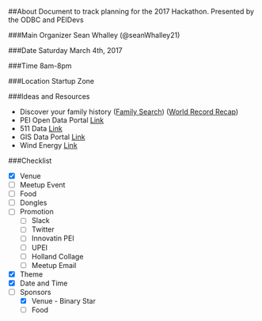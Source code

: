 ##About
Document to track planning for the 2017 Hackathon. Presented by the ODBC and PEIDevs

###Main Organizer
Sean Whalley (@seanWhalley21)

###Date 
Saturday March 4th, 2017

###Time
8am-8pm

###Location
Startup Zone

###Ideas and Resources
* Discover your family history ([Family Search](https://familysearch.org/indexing/)) ([World Record Recap](https://familysearch.org/blog/en/worldsrecordsrecap/))
* PEI Open Data Portal [Link](https://www.princeedwardisland.ca/en/search/site/?f%5B0%5D=type%3Aservice&f%5B1%5D=field_service_topics%3A2237)
* 511 Data [Link](https://www.princeedwardisland.ca/en/service/view-pei-511-road-conditions)
* GIS Data Portal [Link](http://www.gov.pe.ca/gis/)
* Wind Energy [Link](https://www.princeedwardisland.ca/en/service/view-peis-wind-energy-generation)

###Checklist
- [x] Venue
- [ ] Meetup Event
- [ ] Food
- [ ] Dongles
- [ ] Promotion
   - [ ] Slack
   - [ ] Twitter
   - [ ] Innovatin PEI
   - [ ] UPEI
   - [ ] Holland Collage
   - [ ] Meetup Email
- [x] Theme
- [x] Date and Time
- [ ] Sponsors
   - [x] Venue - Binary Star
   - [ ] Food
